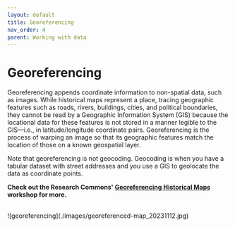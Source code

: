 ```yaml
---
layout: default
title: Georeferencing
nav_order: 4
parent: Working with data
---
```

# Georeferencing
Georeferencing appends coordinate information to non-spatial data, such as images. While historical maps represent a place, tracing geographic features such as roads, rivers, buildings, cities, and political boundaries, they cannot be read by a Geographic Information System (GIS) because the locational data for these features is not stored in a manner legible to the GIS––i.e., in latitude/longitude coordinate pairs. Georeferencing is the process of warping an image so that its geographic features match the location of those on a known geospatial layer.

Note that georeferencing is not geocoding. Geocoding is when you have a tabular dataset with street addresses and you use a GIS to geolocate the data as coordinate points.

**Check out the Research Commons' <a href="https://ubc-library-rc.github.io/gis-georeferencing/" target="_blank">Georeferencing Historical Maps</a> workshop for more.**

<br>
![georeferencing](./images/georeferenced-map_20231112.jpg)